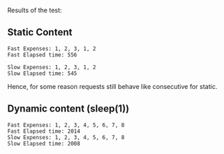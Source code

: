 Results of the test:

## Static Content

```
Fast Expenses: 1, 2, 3, 1, 2
Fast Elapsed time: 556

Slow Expenses: 1, 2, 3, 1, 2
Slow Elapsed time: 545
```

Hence, for some reason requests still behave like consecutive for static.

## Dynamic content (sleep(1))

```
Fast Expenses: 1, 2, 3, 4, 5, 6, 7, 8
Fast Elapsed time: 2014
Slow Expenses: 1, 2, 3, 4, 5, 6, 7, 8
Slow Elapsed time: 2008
```
